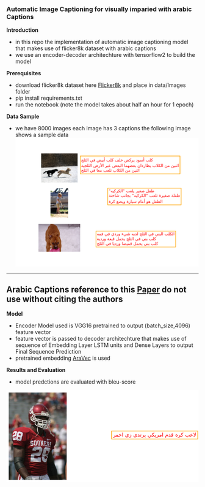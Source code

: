 ### Automatic Image Captioning for visually imparied with arabic Captions


**Introduction**
- in this repo the implementation of automatic image captioning model that makes use of flicker8k dataset with arabic captions 
- we use an encoder-decoder architechture with tensorflow2 to build the model


**Prerequisites**
- download flicker8k dataset here [Flicker8k]() and place in data/Images folder
- pip install requirements.txt
- run the notebook (note the model takes about half an hour for 1 epoch)

**Data Sample**
- we have 8000 images each image has 3 captions the following image shows a sample data
![](Images/data.png)

---
**Arabic Captions reference to this [Paper](https://www.researchgate.net/publication/340044948_Resources_and_End-to-End_Neural_Network_Models_for_Arabic_Image_Captioning) do not use without citing the authors**
---

**Model**
- Encoder Model used is VGG16 pretrained to output (batch_size,4096) feature vector 
- feature vector is passed to decoder architechture that makes use of sequence of Embedding Layer LSTM units and Dense Layers to output Final Sequence Prediction
- pretrained embedding [AraVec](https://github.com/bakrianoo/aravec) is used


**Results and Evaluation**

- model predctions are evaluated with bleu-score

![](Images/output.png)